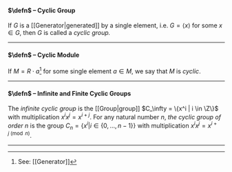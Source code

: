 #### $\defn$ – Cyclic Group
If $G$ is a [[Generator|generated]] by a single element, i.e. $G=\langle x \rangle$ for some $x \in G$, then $G$ is called a *cyclic group.*
***
#### $\defn$ – Cyclic Module
If $M = R \cdot a$[^1] for some single element $a \in M$, we say that $M$ is *cyclic*.  
***
#### $\defn$ – Infinite and Finite Cyclic Groups
The *infinite cyclic group* is the [[Group|group]] $C_\infty = \{x^i | i \in \Z\}$ with multiplication $x^ix^j = x^{i+j}$. For any natural number $n$, *the cyclic group of order* $n$ is the group $C_n = \{x^i | i \in \{0,\dots,n-1\}\}$ with multiplication $x^ix^j = x^{i+j \pmod n}$. 
***
[^1]: See: [[Generator]]